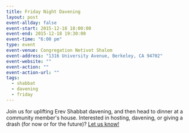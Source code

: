 ```yaml
---
title: Friday Night Davening
layout: post
event-allday: false
event-start: 2015-12-18 18:00:00
event-end: 2015-12-18 19:30:00
event-time: "6:00 pm"
type: event
event-venue: Congregation Netivot Shalom
event-address: "1316 University Avenue, Berkeley, CA 94702"
event-website: ""
event-action: ""
event-action-url: ""
tags:
  - shabbat
  - davening
  - friday
---
```


Join us for uplifting Erev Shabbat davening, and then head to dinner at a community member's house. Interested in hosting, davening, or giving a drash (for now or for the future)? [Let us know!](mailto:info@minyandafna.org)